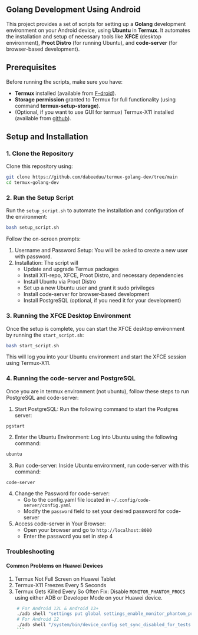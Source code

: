 ## Golang Development Using Android
This project provides a set of scripts for setting up a **Golang** development environment on your Android device, using **Ubuntu** in **Termux**. It automates the installation and setup of necessary tools like **XFCE** (desktop environment), **Proot Distro** (for running Ubuntu), and **code-server** (for browser-based development).

## Prerequisites
Before running the scripts, make sure you have:
- **Termux** installed (available from [F-droid](https://f-droid.org/en/packages/com.termux/)).
- **Storage permission** granted to Termux for full functionality (using command **termux-setup-storage**).
- (Optional, if you want to use GUI for termux) Termux-X11 installed (available from [github](https://github.com/termux/termux-x11)).

## Setup and Installation
### 1. Clone the Repository
Clone this repository using:
```bash
git clone https://github.com/dabeeduu/termux-golang-dev/tree/main
cd termux-golang-dev
```
### 2. Run the Setup Script
Run the `setup_script.sh` to automate the installation and configuration of the environment:
```bash
bash setup_script.sh
```
Follow the on-screen prompts:
1. Username and Password Setup: You will be asked to create a new user with password.
2. Installation: The script will
	- Update and upgrade Termux packages
	- Install X11-repo, XFCE, Proot Distro, and necessary dependencies
	- Install Ubuntu via Proot Distro
	- Set up a new Ubuntu user and grant it sudo privileges
	- Install code-server for browser-based development
	- Install PostgreSQL (optional, if you need it for your development)
### 3. Running the XFCE Desktop Environment
Once the setup is complete, you can start the XFCE desktop environment by running the `start_script.sh`:
```bash
bash start_script.sh
```
This will log you into your Ubuntu environment and start the XFCE session using Termux-X11.
### 4. Running the code-server and PostgreSQL
Once you are in termux environment (not ubuntu), follow these steps to run PostgreSQL and code-server:
1. Start PostgreSQL: Run the following command to start the Postgres server: 
```
pgstart
```
2. Enter the Ubuntu Environment: Log into Ubuntu using the following command:
```bash
ubuntu
```
3. Run code-server: Inside Ubuntu environment, run code-server with this command:
```bash
code-server
```
4. Change the Password for code-server:
	- Go to the config.yaml file located in `~/.config/code-server/config.yaml`
	- Modify the `password` field to set your desired password for code-server
5. Access code-server in Your Browser:
	- Open your browser and go to `http://localhost:8080`
	- Enter the password you set in step 4
### Troubleshooting
#### Common Problems on Huawei Devices
1. Termux Not Full Screen on Huawei Tablet
2. Termux-X11 Freezes Every 5 Seconds
3. Termux Gets Killed Every So Often
	Fix: Disable `MONITOR_PHANTOM_PROCS` using either ADB or Developer Mode on your Huawei device.
```bash
	# For Android 12L & Android 13+
	./adb shell "settings put global settings_enable_monitor_phantom_procs false"
	# For Android 12
	./adb shell "/system/bin/device_config set_sync_disabled_for_tests persistent; /system/bin/device_config put activity_manager max_phantom_processes 2147483647"
	```
